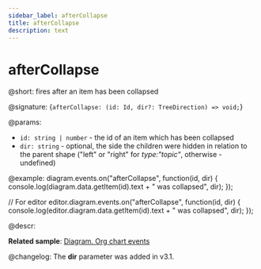 ```yaml
---
sidebar_label: afterCollapse
title: afterCollapse
description: text
---
```


# afterCollapse

@short: fires after an item has been collapsed

@signature: {`afterCollapse: (id: Id, dir?: TreeDirection) => void;`}

@params:
- `id: string | number` - the id of an item which has been collapsed
- `dir: string` - optional, the side the children were hidden in relation to the parent shape ("left" or "right" for *type:"topic"*, otherwise - undefined)

@example:
diagram.events.on("afterCollapse", function(id, dir) {
    console.log(diagram.data.getItem(id).text + " was collapsed", dir);
});

// For editor
editor.diagram.events.on("afterCollapse", function(id, dir) {
    console.log(editor.diagram.data.getItem(id).text + " was collapsed", dir);
});

@descr:

**Related sample**: [Diagram. Org chart events](https://snippet.dhtmlx.com/l38pct7c)

@changelog: The **dir** parameter was added in v3.1.
